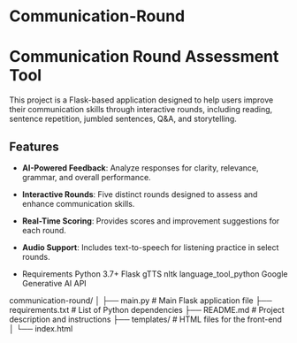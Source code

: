 # Communication-Round
# Communication Round Assessment Tool  

This project is a Flask-based application designed to help users improve their communication skills through interactive rounds, including reading, sentence repetition, jumbled sentences, Q&A, and storytelling.  

## Features  
- **AI-Powered Feedback**: Analyze responses for clarity, relevance, grammar, and overall performance.  
- **Interactive Rounds**: Five distinct rounds designed to assess and enhance communication skills.  
- **Real-Time Scoring**: Provides scores and improvement suggestions for each round.  
- **Audio Support**: Includes text-to-speech for listening practice in select rounds.

- Requirements
Python 3.7+
Flask
gTTS
nltk
language_tool_python
Google Generative AI API

communication-round/
│
├── main.py                    # Main Flask application file
├── requirements.txt          # List of Python dependencies
├── README.md                 # Project description and instructions
├── templates/                # HTML files for the front-end
│   └── index.html            
